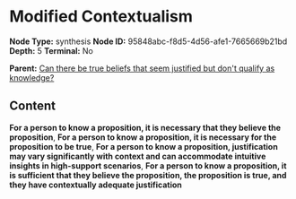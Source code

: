 # Modified Contextualism

**Node Type:** synthesis
**Node ID:** 95848abc-f8d5-4d56-afe1-7665669b21bd
**Depth:** 5
**Terminal:** No

**Parent:** [Can there be true beliefs that seem justified but don't qualify as knowledge?](can-there-be-true-beliefs-that-seem-justified-but-dont-qualify-as-knowledge-antithesis-fea14285-2b0c-4dd1-a30a-2440d451c74a.md)

## Content

**For a person to know a proposition, it is necessary that they believe the proposition**, **For a person to know a proposition, it is necessary for the proposition to be true**, **For a person to know a proposition, justification may vary significantly with context and can accommodate intuitive insights in high-support scenarios**, **For a person to know a proposition, it is sufficient that they believe the proposition, the proposition is true, and they have contextually adequate justification**
